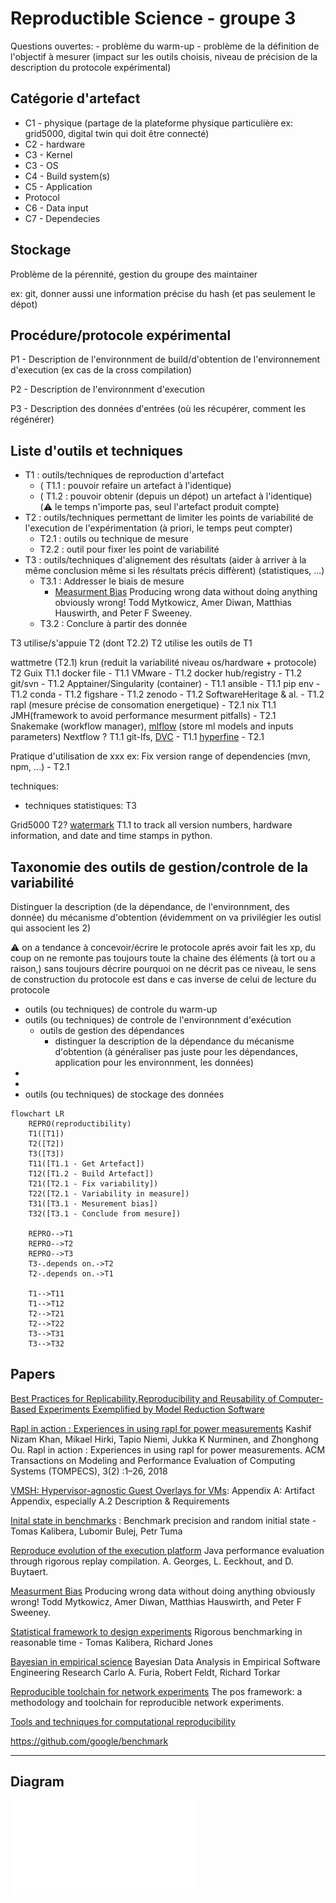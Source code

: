 Reproductible Science - groupe 3
================================

Questions ouvertes:
    - problème du warm-up 
    - problème de la définition de l'objectif à mesurer (impact sur les outils choisis, niveau de précision de la description du protocole expérimental)
    

## Catégorie d'artefact

- C1 - physique (partage de la plateforme physique particulière ex: grid5000, digital twin qui doit être connecté)
- C2 - hardware
- C3 - Kernel
- C3 - OS
- C4 - Build system(s)
- C5 - Application
- Protocol
- C6 - Data input
- C7 - Dependecies

## Stockage

Problème de la pérennité, gestion du groupe des maintainer

ex: git, donner aussi une information précise du hash (et pas seulement le dépot)

## Procédure/protocole expérimental


P1 - Description de l'environnment de build/d'obtention de l'environnement d'execution (ex cas de la cross compilation)

P2 - Description de l'environnment d'execution

P3 - Description des données d'entrées (où les récupérer, comment les régénérer)

## Liste d'outils et techniques


- T1 : outils/techniques de reproduction d'artefact
  - ( T1.1 : pouvoir refaire un artefact à l'identique)
  - ( T1.2 : pouvoir obtenir (depuis un dépot) un artefact à l'identique)
(:warning: le temps n'importe pas, seul l'artefact produit compte)
- T2 : outils/techniques permettant de limiter les points de variabilité de l'execution de l'expérimentation (à priori, le temps peut compter) 
    - T2.1 : outils ou technique de mesure
    - T2.2 : outil pour fixer les point de variabilité
- T3 : outils/techniques d'alignement des résultats (aider à arriver à la même conclusion même si les résultats précis diffèrent) (statistiques, ...)
    - T3.1 : Addresser le biais de mesure
        - [Measurment Bias](https://users.cs.northwestern.edu/~robby/courses/322-2013-spring/mytkowicz-wrong-data.pdf)
Producing wrong data without doing anything obviously wrong!
Todd Mytkowicz, Amer Diwan, Matthias Hauswirth, and Peter F Sweeney.
    - T3.2 : Conclure à partir des donnée

T3 utilise/s'appuie T2 (dont T2.2)
T2 utilise les outils de T1

wattmetre (T2.1)
krun (reduit la variabilité niveau os/hardware + protocole) T2
Guix T1.1
docker file - T1.1
VMware - T1.2
docker hub/registry - T1.2
git/svn - T1.2
Apptainer/Singularity (container) - T1.1
ansible - T1.1
pip env - T1.2
conda - T1.2
figshare - T1.2
zenodo - T1.2
SoftwareHeritage & al. - T1.2
rapl (mesure précise de consomation energetique) - T2.1
nix T1.1
JMH(framework to avoid performance mesurment pitfalls) - T2.1
Snakemake (workflow manager), [mlflow](https://mlflow.org/) (store ml models and inputs parameters) Nextflow ? T1.1
git-lfs, [DVC](https://github.com/iterative/dvc) - T1.1
[hyperfine](https://github.com/sharkdp/hyperfine) - T2.1

Pratique d'utilisation de xxx
ex:  Fix version range of dependencies  (mvn, npm, ...) - T2.1

techniques:
- techniques statistiques: T3

Grid5000 T2?
[watermark](https://github.com/rasbt/watermark) T1.1
to track all version numbers, hardware information, and date and time stamps in python.



## Taxonomie des outils de gestion/controle de la variabilité

Distinguer la description (de la dépendance, de l'environnment, des donnée) du mécanisme d'obtention (évidemment on va privilégier les outisl qui associent les 2)

:warning: on a tendance à concevoir/écrire le protocole aprés avoir fait les xp, du coup on ne remonte pas toujours toute la chaine des éléments (à tort ou a raison,) sans toujours décrire pourquoi on ne décrit pas ce niveau, le sens de construction du protocole est dans e cas inverse de celui de lecture du protocole



- outils (ou techniques) de controle du warm-up
- outils (ou techniques) de controle de l'environnment d'exécution
  - outils de gestion des dépendances 
      - distinguer la description de la dépendance du mécanisme d'obtention (à généraliser pas juste pour les dépendances, application pour les environnment, les données)
- 
- 
- outils (ou techniques) de stockage des données


```mermaid
flowchart LR
    REPRO(reproductibility)
    T1([T1])
    T2([T2])
    T3([T3])
    T11([T1.1 - Get Artefact])
    T12([T1.2 - Build Artefact])
    T21([T2.1 - Fix variability])
    T22([T2.1 - Variability in measure])
    T31([T3.1 - Mesurement bias])
    T32([T3.1 - Conclude from mesure])
    
    REPRO-->T1
    REPRO-->T2
    REPRO-->T3
    T3-.depends on.->T2
    T2-.depends on.->T1
    
    T1-->T11
    T1-->T12
    T2-->T21
    T2-->T22
    T3-->T31
    T3-->T32
```

## Papers

[Best Practices for Replicability,Reproducibility and Reusability of Computer-Based Experiments Exemplified by Model Reduction Software](https://arxiv.org/pdf/1607.01191.pdf)
  
[Rapl in action : Experiences in using rapl for power measurements](https://dl.acm.org/doi/10.1145/3177754) 
Kashif Nizam Khan, Mikael Hirki, Tapio Niemi, Jukka K Nurminen,
and Zhonghong Ou. Rapl in action : Experiences in using rapl for power measurements. ACM Transactions on Modeling and Performance
Evaluation of Computing Systems (TOMPECS), 3(2) :1–26, 2018

[VMSH: Hypervisor-agnostic Guest Overlays for VMs](https://redha.gouicem.fr/publication/vmsh/vmsh.pdf): Appendix A: Artifact Appendix, especially A.2 Description & Requirements

[Inital state in benchmarks](https://scholar.google.com/scholar?oi=bibs&cluster=965230305512157864&btnI=1&hl=en) : Benchmark precision and random initial state - 
Tomas Kalibera, Lubomir Bulej, Petr Tuma

[Reproduce evolution of the execution platform](https://dri.es/files/oopsla08-georges.pdf)
Java performance evaluation through rigorous replay compilation.
A. Georges, L. Eeckhout, and D. Buytaert.

[Measurment Bias](https://users.cs.northwestern.edu/~robby/courses/322-2013-spring/mytkowicz-wrong-data.pdf)
Producing wrong data without doing anything obviously wrong!
Todd Mytkowicz, Amer Diwan, Matthias Hauswirth, and Peter F Sweeney. 

[Statistical framework to design experiments](https://kar.kent.ac.uk/33611/45/p63-kaliber.pdf)
Rigorous benchmarking in reasonable time -
Tomas Kalibera, Richard Jones

[Bayesian in empirical science](https://arxiv.org/pdf/1811.05422.pdf)
Bayesian Data Analysis in Empirical Software Engineering Research
Carlo A. Furia, Robert Feldt, Richard Torkar

[Reproducible toolchain for network experiments](https://dl.acm.org/doi/pdf/10.1145/3485983.3494841)
The pos framework: a methodology and toolchain for reproducible network experiments.



[Tools and techniques for computational reproducibility](https://gigascience.biomedcentral.com/track/pdf/10.1186/s13742-016-0135-4.pdf)

https://github.com/google/benchmark

---

## Diagram

![Diagram](ReproductibleScience-diagram.pdf)

